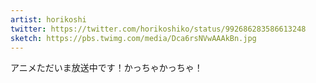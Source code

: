 ```yaml
---
artist: horikoshi
twitter: https://twitter.com/horikoshiko/status/992686283586613248
sketch: https://pbs.twimg.com/media/Dca6rsNVwAAAkBn.jpg
---
```

アニメただいま放送中です！かっちゃかっちゃ！